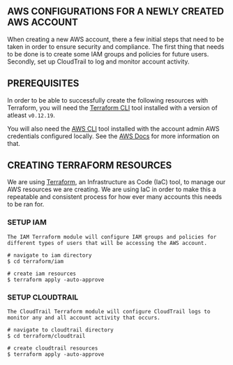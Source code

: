 ## AWS CONFIGURATIONS FOR A NEWLY CREATED AWS ACCOUNT

When creating a new AWS account, there a few initial steps that need to be taken in order to ensure security and compliance. The first thing that needs to be done is to create some IAM groups and policies for future users. Secondly, set up CloudTrail to log and monitor account activity.

## PREREQUISITES

In order to be able to successfully create the following resources with Terraform, you will need the [Terraform CLI](https://learn.hashicorp.com/tutorials/terraform/install-cli) tool installed with a version of atleast `v0.12.19`.

You will also need the [AWS CLI](https://docs.aws.amazon.com/cli/latest/userguide/cli-chap-install.html) tool installed with the account admin AWS credentials configured locally. See the [AWS Docs](https://docs.aws.amazon.com/cli/latest/userguide/cli-configure-files.html) for more information on that.

## CREATING TERRAFORM RESOURCES

We are using [Terraform](https://www.terraform.io/), an Infrastructure as Code (IaC) tool, to manage our AWS resources we are creating. We are using IaC in order to make this a repeatable and consistent process for how ever many accounts this needs to be ran for.

### SETUP IAM

```
The IAM Terraform module will configure IAM groups and policies for different types of users that will be accessing the AWS account.

# navigate to iam directory
$ cd terraform/iam

# create iam resources
$ terraform apply -auto-approve
```

### SETUP CLOUDTRAIL

```
The CloudTrail Terraform module will configure CloudTrail logs to monitor any and all account activity that occurs.

# navigate to cloudtrail directory
$ cd terraform/cloudtrail

# create cloudtrail resources
$ terraform apply -auto-approve
```
